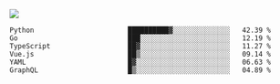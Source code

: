 ![](https://github-profile-summary-cards.vercel.app/api/cards/profile-details?username=igtm&theme=dracula)
<!--START_SECTION:waka-->

```text
Python                       ██████████▓░░░░░░░░░░░░░░   42.39 %
Go                           ███░░░░░░░░░░░░░░░░░░░░░░   12.19 %
TypeScript                   ██▓░░░░░░░░░░░░░░░░░░░░░░   11.27 %
Vue.js                       ██▒░░░░░░░░░░░░░░░░░░░░░░   09.14 %
YAML                         █▓░░░░░░░░░░░░░░░░░░░░░░░   06.63 %
GraphQL                      █▒░░░░░░░░░░░░░░░░░░░░░░░   04.89 %
```

<!--END_SECTION:waka-->
